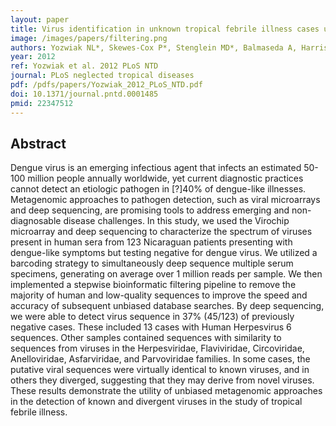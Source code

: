 ```yaml
---
layout: paper
title: Virus identification in unknown tropical febrile illness cases using deep sequencing.
image: /images/papers/filtering.png
authors: Yozwiak NL*, Skewes-Cox P*, Stenglein MD*, Balmaseda A, Harris E, DeRisi JL
year: 2012
ref: Yozwiak et al. 2012 PLoS NTD
journal: PLoS neglected tropical diseases
pdf: /pdfs/papers/Yozwiak_2012_PLoS_NTD.pdf
doi: 10.1371/journal.pntd.0001485
pmid: 22347512
---
```


## Abstract

Dengue virus is an emerging infectious agent that infects an estimated 50-100 million people annually worldwide, yet current diagnostic practices cannot detect an etiologic pathogen in [?]40% of dengue-like illnesses. Metagenomic approaches to pathogen detection, such as viral microarrays and deep sequencing, are promising tools to address emerging and non-diagnosable disease challenges. In this study, we used the Virochip microarray and deep sequencing to characterize the spectrum of viruses present in human sera from 123 Nicaraguan patients presenting with dengue-like symptoms but testing negative for dengue virus. We utilized a barcoding strategy to simultaneously deep sequence multiple serum specimens, generating on average over 1 million reads per sample. We then implemented a stepwise bioinformatic filtering pipeline to remove the majority of human and low-quality sequences to improve the speed and accuracy of subsequent unbiased database searches. By deep sequencing, we were able to detect virus sequence in 37% (45/123) of previously negative cases. These included 13 cases with Human Herpesvirus 6 sequences. Other samples contained sequences with similarity to sequences from viruses in the Herpesviridae, Flaviviridae, Circoviridae, Anelloviridae, Asfarviridae, and Parvoviridae families. In some cases, the putative viral sequences were virtually identical to known viruses, and in others they diverged, suggesting that they may derive from novel viruses. These results demonstrate the utility of unbiased metagenomic approaches in the detection of known and divergent viruses in the study of tropical febrile illness.
